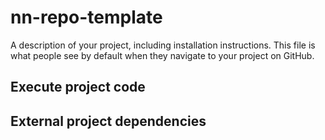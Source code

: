 # nn-repo-template
A description of your project, including installation instructions. This file is what people see by default when they navigate to your project on GitHub.

## Execute project code

## External project dependencies